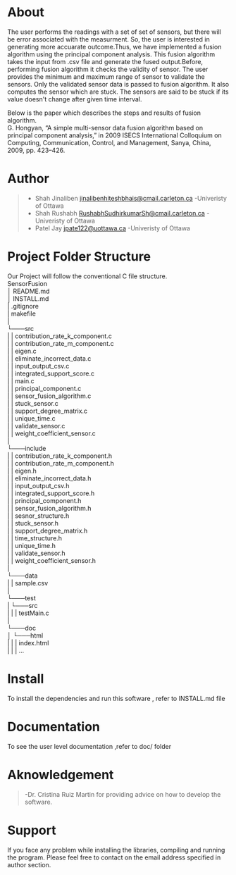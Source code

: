 # About
The user performs the readings with a set of set of sensors, but there will be error associated with the measurment.
So, the user is interested in generating more accuarate outcome.Thus, we have implemented a fusion algorithm using the principal component analysis.
This fusion algorithm takes the input from .csv file and generate the fused output.Before, performing fusion algorithm it checks the validity of sensor.
The user provides the minimum and maximum range of sensor to validate the sensors. Only the validated sensor data is passed to fusion algorithm.
It also computes the sensor which are stuck. The sensors are said to be stuck if its value doesn't change after given time interval.

Below is the paper which describes the steps and results of fusion algorithm.<br>
G. Hongyan, “A simple multi-sensor data fusion algorithm based on principal component analysis,” in 2009 ISECS International Colloquium on Computing, Communication, Control, and Management, Sanya, China, 2009, pp. 423–426.

# Author
> - Shah Jinaliben <jinalibenhiteshbhais@cmail.carleton.ca> -Univeristy of Ottawa
> - Shah Rushabh <RushabhSudhirkumarSh@cmail.carleton.ca> -Univeristy of Ottawa
> - Patel Jay <jpate122@uottawa.ca> -Univeristy of Ottawa

# Project Folder Structure
Our Project will follow the conventional C file structure.<br>
SensorFusion<br>
│  README.md<br>
│   INSTALL.md<br>
|   .gitignore<br>
|   makefile<br>
|<br>
└───src<br>
|    |       contribution_rate_k_component.c<br>
|   |   contribution_rate_m_component.c<br>
|   |   eigen.c<br>
|   |   eliminate_incorrect_data.c<br>
|   |   input_output_csv.c<br>
|   |   integrated_support_score.c<br>
|   |	main.c<br>
|	|	principal_component.c<br>
|	|	sensor_fusion_algorithm.c<br>
|	|	stuck_sensor.c<br>
|	|	support_degree_matrix.c<br>
|	|	unique_time.c<br>
|	|	validate_sensor.c<br>
|	|	weight_coefficient_sensor.c<br>
|<br>
└───include<br>
|   |   contribution_rate_k_component.h<br>
|   |   contribution_rate_m_component.h<br>
|   |   eigen.h<br>
|   |   eliminate_incorrect_data.h<br>
|   |   input_output_csv.h<br>
|   |   integrated_support_score.h<br>
|	|	principal_component.h<br>
|	|	sensor_fusion_algorithm.h<br>
|	|	sesnor_structure.h<br>
|	|	stuck_sensor.h<br>
|	|	support_degree_matrix.h<br>
|	|	time_structure.h<br>
|	|	unique_time.h<br>
|	|	validate_sensor.h<br>
|	|	weight_coefficient_sensor.h<br>
|<br>
└───data<br>
|   |   sample.csv<br>
|<br>
└───test<br>
|	└───src<br>
|	|	|	testMain.c<br>
|<br>
└───doc<br>
│   └───html<br>
|   |   |	index.html<br>
|	|	|	...<br>


# Install
To install the dependencies and run this software , refer to INSTALL.md file

# Documentation
To see the user level documentation ,refer to doc/ folder

# Aknowledgement
> -Dr. Cristina Ruiz Martin for providing advice on how to develop the software.

# Support
If you face any problem while installing the libraries, compiling and running the program.
Please feel free to contact on the email address specified in author section.